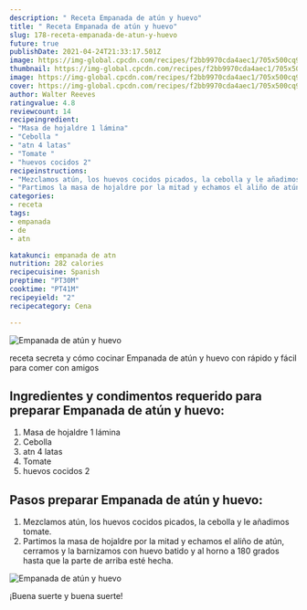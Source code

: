```yaml
---
description: " Receta Empanada de atún y huevo"
title: " Receta Empanada de atún y huevo"
slug: 178-receta-empanada-de-atun-y-huevo
future: true
publishDate: 2021-04-24T21:33:17.501Z
image: https://img-global.cpcdn.com/recipes/f2bb9970cda4aec1/705x500cq90/empanada-de-atun-y-huevo-foto-principal.jpg
thumbnail: https://img-global.cpcdn.com/recipes/f2bb9970cda4aec1/705x500cq90/empanada-de-atun-y-huevo-foto-principal.jpg
image: https://img-global.cpcdn.com/recipes/f2bb9970cda4aec1/705x500cq90/empanada-de-atun-y-huevo-foto-principal.jpg
cover: https://img-global.cpcdn.com/recipes/f2bb9970cda4aec1/705x500cq90/empanada-de-atun-y-huevo-foto-principal.jpg
author: Walter Reeves
ratingvalue: 4.8
reviewcount: 14
recipeingredient:
- "Masa de hojaldre 1 lámina"
- "Cebolla "
- "atn 4 latas"
- "Tomate "
- "huevos cocidos 2"
recipeinstructions:
- "Mezclamos atún, los huevos cocidos picados, la cebolla y le añadimos tomate."
- "Partimos la masa de hojaldre por la mitad y echamos el aliño de atún, cerramos y la barnizamos con huevo batido y al horno a 180 grados hasta que la parte de arriba esté hecha."
categories:
- receta
tags:
- empanada
- de
- atn

katakunci: empanada de atn 
nutrition: 282 calories
recipecuisine: Spanish
preptime: "PT30M"
cooktime: "PT41M"
recipeyield: "2"
recipecategory: Cena

---
```



![Empanada de atún y huevo](https://img-global.cpcdn.com/recipes/f2bb9970cda4aec1/705x500cq90/empanada-de-atun-y-huevo-foto-principal.jpg)

receta secreta y cómo cocinar Empanada de atún y huevo con rápido y fácil para comer con amigos

<!--inarticleads1-->

## Ingredientes y condimentos requerido para preparar Empanada de atún y huevo:

1. Masa de hojaldre 1 lámina
1. Cebolla 
1. atn 4 latas
1. Tomate 
1. huevos cocidos 2



<!--inarticleads2-->

## Pasos preparar Empanada de atún y huevo:

1. Mezclamos atún, los huevos cocidos picados, la cebolla y le añadimos tomate.
1. Partimos la masa de hojaldre por la mitad y echamos el aliño de atún, cerramos y la barnizamos con huevo batido y al horno a 180 grados hasta que la parte de arriba esté hecha.
<img src="https://img-global.cpcdn.com/steps/3dbf2d4a11b454f9/160x128cq70/foto-del-paso-2-de-la-receta-empanada-de-atun-y-huevo.jpg" alt="Empanada de atún y huevo">


¡Buena suerte y buena suerte!

